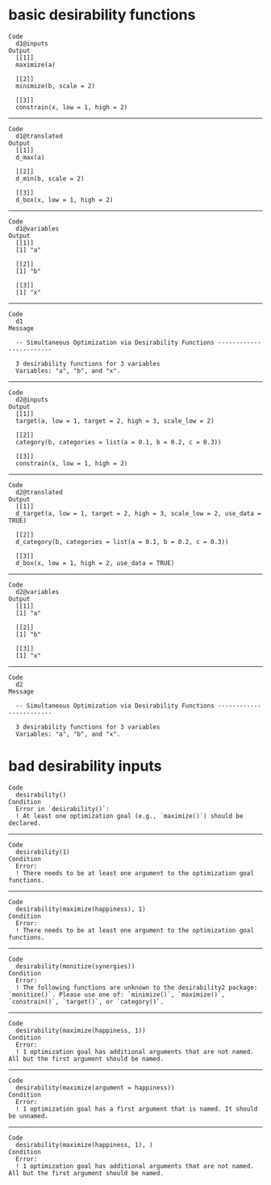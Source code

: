# basic desirability functions

    Code
      d1@inputs
    Output
      [[1]]
      maximize(a)
      
      [[2]]
      minimize(b, scale = 2)
      
      [[3]]
      constrain(x, low = 1, high = 2)
      

---

    Code
      d1@translated
    Output
      [[1]]
      d_max(a)
      
      [[2]]
      d_min(b, scale = 2)
      
      [[3]]
      d_box(x, low = 1, high = 2)
      

---

    Code
      d1@variables
    Output
      [[1]]
      [1] "a"
      
      [[2]]
      [1] "b"
      
      [[3]]
      [1] "x"
      

---

    Code
      d1
    Message
      
      -- Simultaneous Optimization via Desirability Functions ------------------------
      
      3 desirability functions for 3 variables
      Variables: "a", "b", and "x".

---

    Code
      d2@inputs
    Output
      [[1]]
      target(a, low = 1, target = 2, high = 3, scale_low = 2)
      
      [[2]]
      category(b, categories = list(a = 0.1, b = 0.2, c = 0.3))
      
      [[3]]
      constrain(x, low = 1, high = 2)
      

---

    Code
      d2@translated
    Output
      [[1]]
      d_target(a, low = 1, target = 2, high = 3, scale_low = 2, use_data = TRUE)
      
      [[2]]
      d_category(b, categories = list(a = 0.1, b = 0.2, c = 0.3))
      
      [[3]]
      d_box(x, low = 1, high = 2, use_data = TRUE)
      

---

    Code
      d2@variables
    Output
      [[1]]
      [1] "a"
      
      [[2]]
      [1] "b"
      
      [[3]]
      [1] "x"
      

---

    Code
      d2
    Message
      
      -- Simultaneous Optimization via Desirability Functions ------------------------
      
      3 desirability functions for 3 variables
      Variables: "a", "b", and "x".

# bad desirability inputs

    Code
      desirability()
    Condition
      Error in `desirability()`:
      ! At least one optimization goal (e.g., `maximize()`) should be declared.

---

    Code
      desirability(1)
    Condition
      Error:
      ! There needs to be at least one argument to the optimization goal functions.

---

    Code
      desirability(maximize(happiness), 1)
    Condition
      Error:
      ! There needs to be at least one argument to the optimization goal functions.

---

    Code
      desirability(monitize(synergies))
    Condition
      Error:
      ! The following functions are unknown to the desirability2 package: `monitize()`. Please use one of: `minimize()`, `maximize()`, `constrain()`, `target()`, or `category()`.

---

    Code
      desirability(maximize(happiness, 1))
    Condition
      Error:
      ! 1 optimization goal has additional arguments that are not named. All but the first argument should be named.

---

    Code
      desirability(maximize(argument = happiness))
    Condition
      Error:
      ! 1 optimization goal has a first argument that is named. It should be unnamed.

---

    Code
      desirability(maximize(happiness, 1), )
    Condition
      Error:
      ! 1 optimization goal has additional arguments that are not named. All but the first argument should be named.

